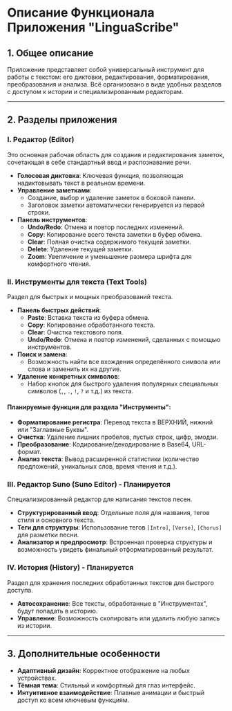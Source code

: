 # Описание Функционала Приложения "LinguaScribe"

## 1. Общее описание

Приложение представляет собой универсальный инструмент для работы с текстом: его диктовки, редактирования, форматирования, преобразования и анализа. Всё организовано в виде удобных разделов с доступом к истории и специализированным редакторам.

---

## 2. Разделы приложения

### I. Редактор (Editor)

Это основная рабочая область для создания и редактирования заметок, сочетающая в себе стандартный ввод и распознавание речи.

-   **Голосовая диктовка**: Ключевая функция, позволяющая надиктовывать текст в реальном времени.
-   **Управление заметками**:
    -   Создание, выбор и удаление заметок в боковой панели.
    -   Заголовок заметки автоматически генерируется из первой строки.
-   **Панель инструментов**:
    -   **Undo/Redo**: Отмена и повтор последних изменений.
    -   **Copy**: Копирование всего текста заметки в буфер обмена.
    -   **Clear**: Полная очистка содержимого текущей заметки.
    -   **Delete**: Удаление текущей заметки.
    -   **Zoom**: Увеличение и уменьшение размера шрифта для комфортного чтения.

### II. Инструменты для текста (Text Tools)

Раздел для быстрых и мощных преобразований текста.

-   **Панель быстрых действий**:
    -   **Paste**: Вставка текста из буфера обмена.
    -   **Copy**: Копирование обработанного текста.
    -   **Clear**: Очистка текстового поля.
    -   **Undo/Redo**: Отмена и повтор изменений, сделанных с помощью инструментов.
-   **Поиск и замена**:
    -   Возможность найти все вхождения определённого символа или слова и заменить их на другие.
-   **Удаление конкретных символов**:
    -   Набор кнопок для быстрого удаления популярных специальных символов (`,`, `.`, `!`, `?` и т.д.) из текста.

#### Планируемые функции для раздела "Инструменты":
-   **Форматирование регистра**: Перевод текста в ВЕРХНИЙ, нижний или "Заглавные Буквы".
-   **Очистка**: Удаление лишних пробелов, пустых строк, цифр, эмодзи.
-   **Преобразование**: Кодирование/декодирование в Base64, URL-формат.
-   **Анализ текста**: Вывод расширенной статистики (количество предложений, уникальных слов, время чтения и т.д.).

### III. Редактор Suno (Suno Editor) - Планируется

Специализированный редактор для написания текстов песен.

-   **Структурированный ввод**: Отдельные поля для названия, тегов стиля и основного текста.
-   **Теги для структуры**: Использование тегов `[Intro]`, `[Verse]`, `[Chorus]` для разметки песни.
-   **Анализатор и предпросмотр**: Встроенная проверка структуры и возможность увидеть финальный отформатированный результат.

### IV. История (History) - Планируется

Раздел для хранения последних обработанных текстов для быстрого доступа.

-   **Автосохранение**: Все тексты, обработанные в "Инструментах", будут попадать в историю.
-   **Управление**: Возможность скопировать или удалить любую запись из истории.

---

## 3. Дополнительные особенности

-   **Адаптивный дизайн**: Корректное отображение на любых устройствах.
-   **Тёмная тема**: Стильный и комфортный для глаз интерфейс.
-   **Интуитивное взаимодействие**: Плавные анимации и быстрый доступ ко всем ключевым функциям.
